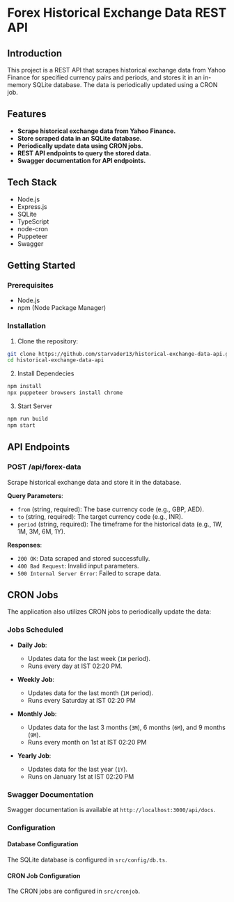 # Forex Historical Exchange Data REST API

## Introduction

This project is a REST API that scrapes historical exchange data from Yahoo Finance for specified currency pairs and periods, and stores it in an in-memory SQLite database. The data is periodically updated using a CRON job.


## Features

- **Scrape historical exchange data from Yahoo Finance.**
- **Store scraped data in an SQLite database.**
- **Periodically update data using CRON jobs.**
- **REST API endpoints to query the stored data.**
- **Swagger documentation for API endpoints.**


## Tech Stack

- Node.js
- Express.js
- SQLite
- TypeScript
- node-cron
- Puppeteer
- Swagger


## Getting Started

### Prerequisites

- Node.js
- npm (Node Package Manager)

### Installation

1. Clone the repository:

```bash
git clone https://github.com/starvader13/historical-exchange-data-api.git
cd historical-exchange-data-api
```

2. Install Dependecies

```bash
npm install
npx puppeteer browsers install chrome
```

3. Start Server

```bash
npm run build
npm start
```


## API Endpoints

### POST /api/forex-data

Scrape historical exchange data and store it in the database.

**Query Parameters**:

- `from` (string, required): The base currency code (e.g., GBP, AED).
- `to` (string, required): The target currency code (e.g., INR).
- `period` (string, required): The timeframe for the historical data (e.g., 1W, 1M, 3M, 6M, 1Y).

**Responses**:

- `200 OK`: Data scraped and stored successfully.
- `400 Bad Request`: Invalid input parameters.
- `500 Internal Server Error`: Failed to scrape data.


## CRON Jobs

The application also utilizes CRON jobs to periodically update the data:

### Jobs Scheduled

- **Daily Job**: 
    - Updates data for the last week (`1W` period).
    - Runs every day at IST 02:20 PM.

- **Weekly Job**: 
    - Updates data for the last month (`1M` period).
    - Runs every Saturday at IST 02:20 PM

- **Monthly Job**: 
    - Updates data for the last 3 months (`3M`), 6 months (`6M`), and 9 months (`9M`).
    - Runs every month on 1st at IST 02:20 PM

- **Yearly Job**: 
    - Updates data for the last year (`1Y`).
    - Runs on January 1st at IST 02:20 PM

### Swagger Documentation

Swagger documentation is available at `http://localhost:3000/api/docs`.

### Configuration

#### Database Configuration

The SQLite database is configured in `src/config/db.ts`.

#### CRON Job Configuration

The CRON jobs are configured in `src/cronjob`.
